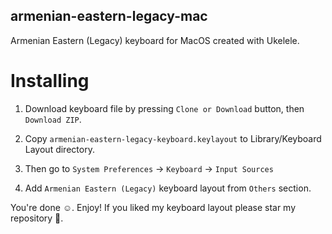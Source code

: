 ## armenian-eastern-legacy-mac

Armenian Eastern (Legacy) keyboard for MacOS created with Ukelele.

# Installing

1. Download keyboard file by pressing `Clone or Download` button, then `Download ZIP`.

2. Copy `armenian-eastern-legacy-keyboard.keylayout` to Library/Keyboard Layout directory.

3. Then go to `System Preferences` -> `Keyboard` -> `Input Sources`

4. Add `Armenian Eastern (Legacy)` keyboard layout from `Others` section.

You're done ☺️. Enjoy!
If you liked my keyboard layout please star my repository 🤩.

